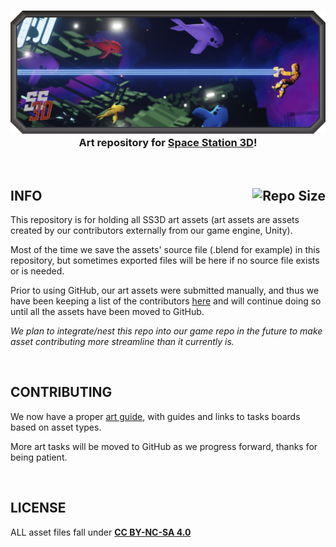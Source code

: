 <h3 align="center"><img src="Artwork/Banners/BorderedBanners/SS3DBanner2.png" alt="SS3D_Banner">Art repository for <a href="https://ss3d.space/">Space Station 3D</a>!</h3>

<br>

## INFO [<img src="https://img.shields.io/github/repo-size/RE-SS3D/SS3D-Art?color=gold&style=plastic" alt="Repo Size" align="right">](https://github.com/RE-SS3D/SS3D-Art)

This repository is for holding all SS3D art assets (art assets are assets created by our contributors externally from our game engine, Unity).

Most of the time we save the assets' source file (.blend for example) in this repository, but sometimes exported files will be here if no source file exists or is needed.

Prior to using GitHub, our art assets were submitted manually, and thus we have been keeping a list of the contributors [here](https://docs.google.com/spreadsheets/d/1p5mEuqPZIFV5oGwKxdZSqUzp9qHCuANz) and will continue doing so until all the assets have been moved to GitHub.

*We plan to integrate/nest this repo into our game repo in the future to make asset contributing more streamline than it currently is.*

<br>

## CONTRIBUTING

We now have a proper [art guide](https://ss3d.gitbook.io/art-guide/), with guides and links to tasks boards based on asset types.

More art tasks will be moved to GitHub as we progress forward, thanks for being patient.

<br>

## LICENSE

ALL asset files fall under **[CC BY-NC-SA 4.0](Documents/LICENSE-ASSETS.md)**
